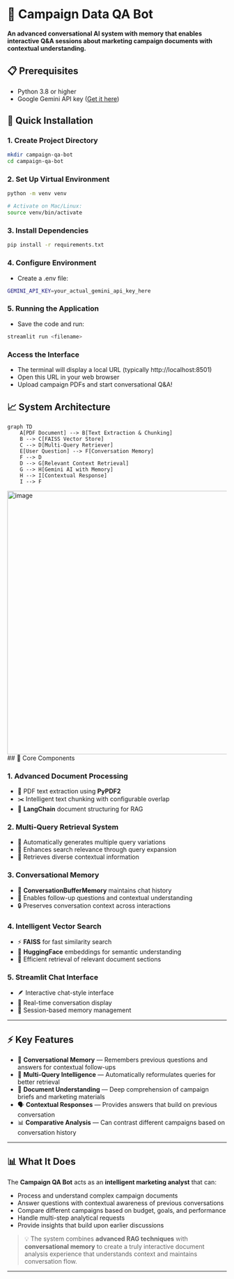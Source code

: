 # 💬 Campaign Data QA Bot

**An advanced conversational AI system with memory that enables interactive Q&A sessions about marketing campaign documents with contextual understanding.**

## 📋 Prerequisites

- Python 3.8 or higher
- Google Gemini API key ([Get it here](https://aistudio.google.com/))

## 🚀 Quick Installation

### 1. Create Project Directory
```bash
mkdir campaign-qa-bot
cd campaign-qa-bot
```
### 2. Set Up Virtual Environment
```bash
python -m venv venv

# Activate on Mac/Linux:
source venv/bin/activate
```
### 3. Install Dependencies
```bash
pip install -r requirements.txt
```
### 4. Configure Environment
- Create a .env file:
```bash
GEMINI_API_KEY=your_actual_gemini_api_key_here
```
### 5. Running the Application
- Save the code and run:
```bash
streamlit run <filename>
```
### Access the Interface
- The terminal will display a local URL (typically http://localhost:8501)
- Open this URL in your web browser
- Upload campaign PDFs and start conversational Q&A!
## 📈 System Architecture
```mermaid
graph TD
    A[PDF Document] --> B[Text Extraction & Chunking]
    B --> C[FAISS Vector Store]
    C --> D[Multi-Query Retriever]
    E[User Question] --> F[Conversation Memory]
    F --> D
    D --> G[Relevant Context Retrieval]
    G --> H[Gemini AI with Memory]
    H --> I[Contextual Response]
    I --> F
```
<img width="593" height="605" alt="image" src="https://github.com/user-attachments/assets/79ce9d98-fa2f-46a4-a917-c8b0f42f4577" />
## 🔧 Core Components

### 1. Advanced Document Processing
- 📄 PDF text extraction using **PyPDF2**  
- ✂️ Intelligent text chunking with configurable overlap  
- 🧱 **LangChain** document structuring for RAG  

### 2. Multi-Query Retrieval System
- 🔁 Automatically generates multiple query variations  
- 🎯 Enhances search relevance through query expansion  
- 🧩 Retrieves diverse contextual information  

### 3. Conversational Memory
- 💬 **ConversationBufferMemory** maintains chat history  
- 🧠 Enables follow-up questions and contextual understanding  
- 🔒 Preserves conversation context across interactions  

### 4. Intelligent Vector Search
- ⚡ **FAISS** for fast similarity search  
- 🧩 **HuggingFace** embeddings for semantic understanding  
- 🧭 Efficient retrieval of relevant document sections  

### 5. Streamlit Chat Interface
- 🪶 Interactive chat-style interface  
- 💬 Real-time conversation display  
- 🧾 Session-based memory management  

---

## ⚡ Key Features
- 🧠 **Conversational Memory** — Remembers previous questions and answers for contextual follow-ups  
- 🤖 **Multi-Query Intelligence** — Automatically reformulates queries for better retrieval  
- 📘 **Document Understanding** — Deep comprehension of campaign briefs and marketing materials  
- 🗣️ **Contextual Responses** — Provides answers that build on previous conversation  
- 📊 **Comparative Analysis** — Can contrast different campaigns based on conversation history  

---

## 📊 What It Does
The **Campaign QA Bot** acts as an **intelligent marketing analyst** that can:

- Process and understand complex campaign documents  
- Answer questions with contextual awareness of previous conversations  
- Compare different campaigns based on budget, goals, and performance  
- Handle multi-step analytical requests  
- Provide insights that build upon earlier discussions  

> 💡 The system combines **advanced RAG techniques** with **conversational memory** to create a truly interactive document analysis experience that understands context and maintains conversation flow.

---
